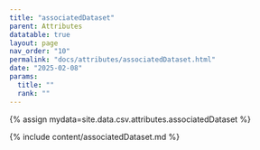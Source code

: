 ```yaml
---
title: "associatedDataset"
parent: Attributes
datatable: true
layout: page
nav_order: "10"
permalink: "docs/attributes/associatedDataset.html"
date: "2025-02-08"
params:
  title: ""
  rank: ""
---
```

{% assign mydata=site.data.csv.attributes.associatedDataset %} 

{% include content/associatedDataset.md %}
